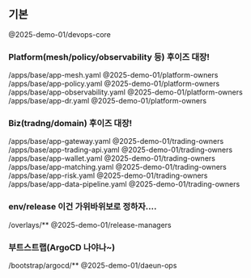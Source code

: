 ## 기본 
@2025-demo-01/devops-core

### Platform(mesh/policy/observability 등) 후이즈 대장!
/apps/base/app-mesh.yaml            @2025-demo-01/platform-owners
/apps/base/app-policy.yaml          @2025-demo-01/platform-owners
/apps/base/app-observability.yaml   @2025-demo-01/platform-owners
/apps/base/app-dr.yaml              @2025-demo-01/platform-owners

### Biz(tradng/domain) 후이즈 대장!
/apps/base/app-gateway.yaml         @2025-demo-01/trading-owners
/apps/base/app-trading-api.yaml     @2025-demo-01/trading-owners
/apps/base/app-wallet.yaml          @2025-demo-01/trading-owners
/apps/base/app-matching.yaml        @2025-demo-01/trading-owners
/apps/base/app-risk.yaml            @2025-demo-01/trading-owners
/apps/base/app-data-pipeline.yaml   @2025-demo-01/trading-owners

### env/release 이건 가위바위보로 정하자....
/overlays/**                        @2025-demo-01/release-managers

### 부트스트랩(ArgoCD 나야나~)
/bootstrap/argocd/**                @2025-demo-01/daeun-ops
